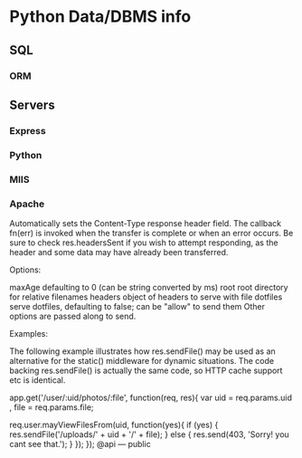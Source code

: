 
# Python Data/DBMS info

## SQL

### ORM

## Servers

### Express

### Python

### MIIS

### Apache

Automatically sets the Content-Type response header field. The callback fn(err) is invoked when the transfer is complete or when an error occurs. Be sure to check res.headersSent if you wish to attempt responding, as the header and some data may have already been transferred.

Options:

maxAge defaulting to 0 (can be string converted by ms)
root root directory for relative filenames
headers object of headers to serve with file
dotfiles serve dotfiles, defaulting to false; can be "allow" to send them
Other options are passed along to send.

Examples:

The following example illustrates how res.sendFile() may be used as an alternative for the static() middleware for dynamic situations. The code backing res.sendFile() is actually the same code, so HTTP cache support etc is identical.

app.get('/user/:uid/photos/:file', function(req, res){
  var uid = req.params.uid
    , file = req.params.file;

  req.user.mayViewFilesFrom(uid, function(yes){
    if (yes) {
      res.sendFile('/uploads/' + uid + '/' + file);
    } else {
      res.send(403, 'Sorry! you cant see that.');
    }
  });
});
@api — public
